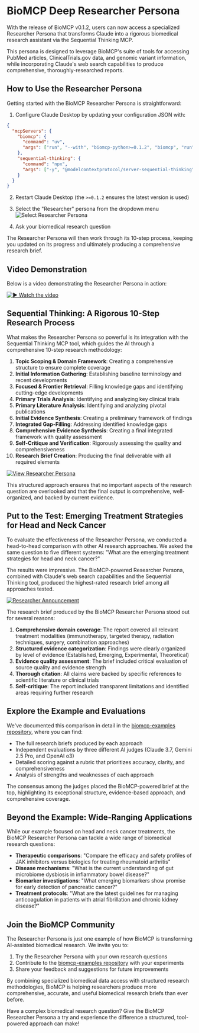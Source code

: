 # BioMCP Deep Researcher Persona

With the release of BioMCP v0.1.2, users can now access a specialized
Researcher Persona that transforms Claude into a rigorous biomedical research
assistant via the Sequential Thinking MCP.

This persona is designed to leverage BioMCP's suite of tools for accessing
PubMed articles, ClinicalTrials.gov data, and genomic variant information,
while incorporating Claude's web search capabilities to produce comprehensive,
thoroughly-researched reports.

## How to Use the Researcher Persona

Getting started with the BioMCP Researcher Persona is straightforward:

1. Configure Claude Desktop by updating your configuration JSON with:

```json
{
  "mcpServers": {
    "biomcp": {
      "command": "uv",
      "args": ["run", "--with", "biomcp-python>=0.1.2", "biomcp", "run"]
    },
    "sequential-thinking": {
      "command": "npx",
      "args": ["-y", "@modelcontextprotocol/server-sequential-thinking"]
    }
  }
}
```

2. Restart Claude Desktop (the `>=0.1.2` ensures the latest version is used)

3. Select the "Researcher" persona from the dropdown menu
   ![Select Researcher Persona](./images/researcher-drop-down.png)

4. Ask your biomedical research question

The Researcher Persona will then work through its 10-step process, keeping you
updated on its progress and ultimately producing a comprehensive research
brief.

## Video Demonstration

Below is a video demonstrating the Researcher Persona in action:

[![▶️ Watch the video](./images/deep-researcher-video.png)](https://youtu.be/tBGG53O-7Hg)

## Sequential Thinking: A Rigorous 10-Step Research Process

What makes the Researcher Persona so powerful is its integration with the
Sequential Thinking MCP tool, which guides the AI through a comprehensive
10-step research methodology:

1. **Topic Scoping & Domain Framework**: Creating a comprehensive structure to
   ensure complete coverage
2. **Initial Information Gathering**: Establishing baseline terminology and
   recent developments
3. **Focused & Frontier Retrieval**: Filling knowledge gaps and identifying
   cutting-edge developments
4. **Primary Trials Analysis**: Identifying and analyzing key clinical trials
5. **Primary Literature Analysis**: Identifying and analyzing pivotal
   publications
6. **Initial Evidence Synthesis**: Creating a preliminary framework of findings
7. **Integrated Gap-Filling**: Addressing identified knowledge gaps
8. **Comprehensive Evidence Synthesis**: Creating a final integrated framework
   with quality assessment
9. **Self-Critique and Verification**: Rigorously assessing the quality and
   comprehensiveness
10. **Research Brief Creation**: Producing the final deliverable with all
    required elements

[![View Researcher Persona](./images/researcher-prompt.png)](https://github.com/genomoncology/biomcp/blob/main/src/biomcp/resources/researcher.md)

This structured approach ensures that no important aspects of the research
question are overlooked and that the final output is comprehensive,
well-organized, and backed by current evidence.

## Put to the Test: Emerging Treatment Strategies for Head and Neck Cancer

To evaluate the effectiveness of the Researcher Persona, we conducted a
head-to-head comparison with other AI research approaches. We asked the same
question to five different systems: "What are the emerging treatment strategies
for head and neck cancer?"

The results were impressive. The BioMCP-powered Researcher Persona, combined
with Claude's web search capabilities and the Sequential Thinking tool,
produced the highest-rated research brief among all approaches tested.

[![Researcher Announcement](./images/researcher-announce.png)](https://github.com/genomoncology/biomcp-examples#researcher-announcement)

The research brief produced by the BioMCP Researcher Persona stood out for
several reasons:

1. **Comprehensive domain coverage**: The report covered all relevant treatment
   modalities (immunotherapy, targeted therapy, radiation techniques, surgery,
   combination approaches)
2. **Structured evidence categorization**: Findings were clearly organized by
   level of evidence (Established, Emerging, Experimental, Theoretical)
3. **Evidence quality assessment**: The brief included critical evaluation of
   source quality and evidence strength
4. **Thorough citation**: All claims were backed by specific references to
   scientific literature or clinical trials
5. **Self-critique**: The report included transparent limitations and
   identified areas requiring further research

## Explore the Example and Evaluations

We've documented this comparison in detail in
the [biomcp-examples repository](https://github.com/genomoncology/biomcp-examples),
where you can find:

- The full research briefs produced by each approach
- Independent evaluations by three different AI judges (Claude 3.7, Gemini 2.5
  Pro, and OpenAI o3)
- Detailed scoring against a rubric that prioritizes accuracy, clarity, and
  comprehensiveness
- Analysis of strengths and weaknesses of each approach

The consensus among the judges placed the BioMCP-powered brief at the top,
highlighting its exceptional structure, evidence-based approach, and
comprehensive coverage.

## Beyond the Example: Wide-Ranging Applications

While our example focused on head and neck cancer treatments, the BioMCP
Researcher Persona can tackle a wide range of biomedical research questions:

- **Therapeutic comparisons**: "Compare the efficacy and safety profiles of JAK
  inhibitors versus biologics for treating rheumatoid arthritis"
- **Disease mechanisms**: "What is the current understanding of gut microbiome
  dysbiosis in inflammatory bowel disease?"
- **Biomarker investigations**: "What emerging biomarkers show promise for
  early detection of pancreatic cancer?"
- **Treatment protocols**: "What are the latest guidelines for managing
  anticoagulation in patients with atrial fibrillation and chronic kidney
  disease?"

## Join the BioMCP Community

The Researcher Persona is just one example of how BioMCP is transforming
AI-assisted biomedical research. We invite you to:

1. Try the Researcher Persona with your own research questions
2. Contribute to
   the [biomcp-examples repository](https://github.com/genomoncology/biomcp-examples)
   with your experiments
3. Share your feedback and suggestions for future improvements

By combining specialized biomedical data access with structured research
methodologies, BioMCP is helping researchers produce more comprehensive,
accurate, and useful biomedical research briefs than ever before.

Have a complex biomedical research question? Give the BioMCP Researcher Persona
a try and experience the difference a structured, tool-powered approach can
make!
